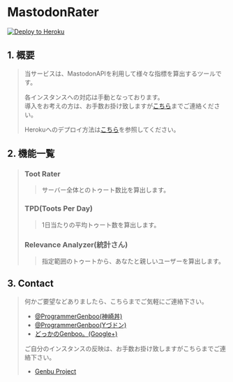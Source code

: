 # MastodonRater

[![Deploy to Heroku](https://www.herokucdn.com/deploy/button.svg)](https://heroku.com/deploy)

## 1. 概要
> 当サービスは、MastodonAPIを利用して様々な指標を算出するツールです。
> 
> 各インスタンスへの対応は手動となっております。
> <Br />
> 導入をお考えの方は、お手数お掛け致しますが[こちら](mailto:genbuproject@gmail.com)までご連絡ください。
> 
> Herokuへのデプロイ方法は[こちら](https://github.com/GenbuProject/MastodonRater/blob/master/DeployToHeroku.md)を参照してください。

## 2. 機能一覧
> ### Toot Rater
>> サーバー全体とのトゥート数比を算出します。
> 
> ### TPD(Toots Per Day)
>> 1日当たりの平均トゥート数を算出します。
> 
> ### Relevance Analyzer(統計さん)
>> 指定範囲のトゥートから、あなたと親しいユーザーを算出します。

## 3. Contact
> 何かご要望などありましたら、こちらまでご気軽にご連絡下さい。
> * [@ProgrammerGenboo(神崎丼)](https://knzk.me/@ProgrammerGenboo)
> * [@ProgrammerGenboo(Yづドン)](https://mstdn.y-zu.org/@ProgrammerGenboo)
> * [どっかのGenboo。(Google+)](https://plus.google.com/106666684430101995501)
> 
> ご自分のインスタンスの反映は、お手数お掛け致しますがこちらまでご連絡下さい。
> * [Genbu Project](mailto:genbuproject@gmail.com)
